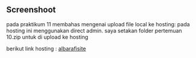 ## Screenshoot
pada praktikum 11 membahas mengenai upload file local ke hosting:
pada hosting ini menggunakan direct admin. saya setakan folder pertemuan 10.zip untuk di upload ke hosting

berikut link hosting : 
[albarafisite](http://albarafi.inyonghost.com/mahasiswa)
